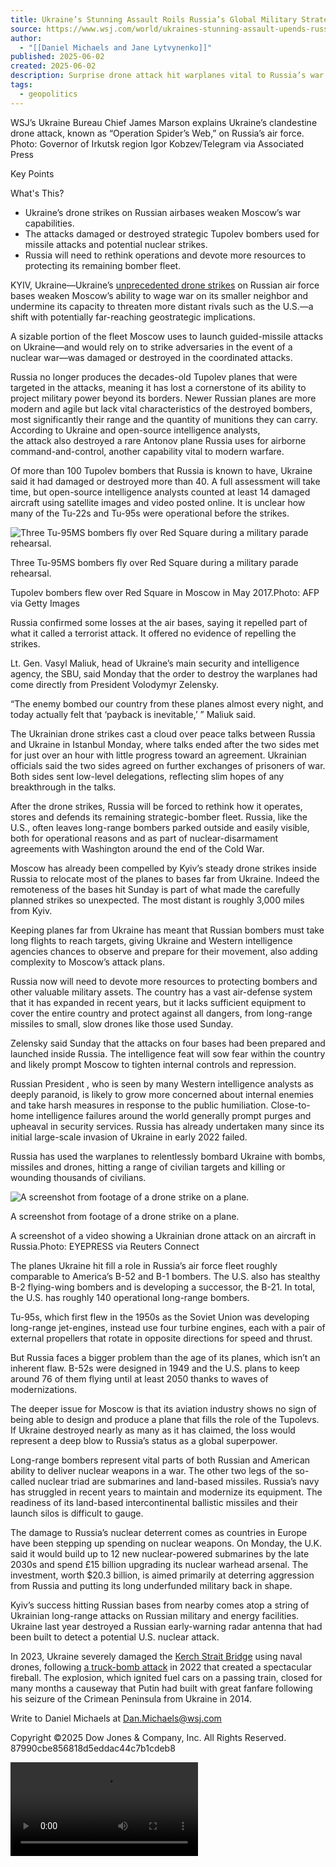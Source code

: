 ```yaml
---
title: Ukraine’s Stunning Assault Roils Russia’s Global Military Strategy
source: https://www.wsj.com/world/ukraines-stunning-assault-upends-russias-global-military-strategy-094f8c1c?mod=hp_lead_pos1
author:
  - "[[Daniel Michaels and Jane Lytvynenko]]"
published: 2025-06-02
created: 2025-06-02
description: Surprise drone attack hit warplanes vital to Russia’s war with its neighbor
tags:
  - geopolitics
---
```

WSJ’s Ukraine Bureau Chief James Marson explains Ukraine’s clandestine drone attack, known as “Operation Spider’s Web,” on Russia’s air force. Photo: Governor of Irkutsk region Igor Kobzev/Telegram via Associated Press

Key Points

What's This?

- Ukraine’s drone strikes on Russian airbases weaken Moscow’s war capabilities.
- The attacks damaged or destroyed strategic Tupolev bombers used for missile attacks and potential nuclear strikes.
- Russia will need to rethink operations and devote more resources to protecting its remaining bomber fleet.

KYIV, Ukraine—Ukraine’s [unprecedented drone strikes](https://www.wsj.com/world/russia/ukraine-says-its-drones-destroyed-warplanes-deep-inside-russia-50a634c6?mod=article_inline) on Russian air force bases weaken Moscow’s ability to wage war on its smaller neighbor and undermine its capacity to threaten more distant rivals such as the U.S.—a shift with potentially far-reaching geostrategic implications.

A sizable portion of the fleet Moscow uses to launch guided-missile attacks on Ukraine—and would rely on to strike adversaries in the event of a nuclear war—was damaged or destroyed in the coordinated attacks.

Russia no longer produces the decades-old Tupolev planes that were targeted in the attacks, meaning it has lost a cornerstone of its ability to project military power beyond its borders. Newer Russian planes are more modern and agile but lack vital characteristics of the destroyed bombers, most significantly their range and the quantity of munitions they can carry. According to Ukraine and open-source intelligence analysts,  
the attack also destroyed a rare Antonov plane Russia uses for airborne command-and-control, another capability vital to modern warfare.

Of more than 100 Tupolev bombers that Russia is known to have, Ukraine said it had damaged or destroyed more than 40. A full assessment will take time, but open-source intelligence analysts counted at least 14 damaged aircraft using satellite images and video posted online. It is unclear how many of the Tu-22s and Tu-95s were operational before the strikes.

![Three Tu-95MS bombers fly over Red Square during a military parade rehearsal.](https://images.wsj.net/im-78740512?width=700&height=466)

Three Tu-95MS bombers fly over Red Square during a military parade rehearsal.

Tupolev bombers flew over Red Square in Moscow in May 2017.Photo: AFP via Getty Images

Russia confirmed some losses at the air bases, saying it repelled part of what it called a terrorist attack. It offered no evidence of repelling the strikes.

Lt. Gen. Vasyl Maliuk, head of Ukraine’s main security and intelligence agency, the SBU, said Monday that the order to destroy the warplanes had come directly from President Volodymyr Zelensky.

“The enemy bombed our country from these planes almost every night, and today actually felt that ‘payback is inevitable,’ ” Maliuk said.

The Ukrainian drone strikes cast a cloud over peace talks between Russia and Ukraine in Istanbul Monday, where talks ended after the two sides met for just over an hour with little progress toward an agreement. Ukrainian officials said the two sides agreed on further exchanges of prisoners of war. Both sides sent low-level delegations, reflecting slim hopes of any breakthrough in the talks.

After the drone strikes, Russia will be forced to rethink how it operates, stores and defends its remaining strategic-bomber fleet. Russia, like the U.S., often leaves long-range bombers parked outside and easily visible, both for operational reasons and as part of nuclear-disarmament agreements with Washington around the end of the Cold War.

Moscow has already been compelled by Kyiv’s steady drone strikes inside Russia to relocate most of the planes to bases far from Ukraine. Indeed the remoteness of the bases hit Sunday is part of what made the carefully planned strikes so unexpected. The most distant is roughly 3,000 miles from Kyiv.

Keeping planes far from Ukraine has meant that Russian bombers must take long flights to reach targets, giving Ukraine and Western intelligence agencies chances to observe and prepare for their movement, also adding complexity to Moscow’s attack plans.

Russia now will need to devote more resources to protecting bombers and other valuable military assets. The country has a vast air-defense system that it has expanded in recent years, but it lacks sufficient equipment to cover the entire country and protect against all dangers, from long-range missiles to small, slow drones like those used Sunday.

Zelensky said Sunday that the attacks on four bases had been prepared and launched inside Russia. The intelligence feat will sow fear within the country and likely prompt Moscow to tighten internal controls and repression.

Russian President , who is seen by many Western intelligence analysts as deeply paranoid, is likely to grow more concerned about internal enemies and take harsh measures in response to the public humiliation. Close-to-home intelligence failures around the world generally prompt purges and upheaval in security services. Russia has already undertaken many since its initial large-scale invasion of Ukraine in early 2022 failed.

Russia has used the warplanes to relentlessly bombard Ukraine with bombs, missiles and drones, hitting a range of civilian targets and killing or wounding thousands of civilians.

![A screenshot from footage of a drone strike on a plane.](https://images.wsj.net/im-07374448?width=700&height=409)

A screenshot from footage of a drone strike on a plane.

A screenshot of a video showing a Ukrainian drone attack on an aircraft in Russia.Photo: EYEPRESS via Reuters Connect

The planes Ukraine hit fill a role in Russia’s air force fleet roughly comparable to America’s B-52 and B-1 bombers. The U.S. also has stealthy B-2 flying-wing bombers and is developing a successor, the B-21. In total, the U.S. has roughly 140 operational long-range bombers.

Tu-95s, which first flew in the 1950s as the Soviet Union was developing long-range jet-engines, instead use four turbine engines, each with a pair of external propellers that rotate in opposite directions for speed and thrust.

But Russia faces a bigger problem than the age of its planes, which isn’t an inherent flaw. B-52s were designed in 1949 and the U.S. plans to keep around 76 of them flying until at least 2050 thanks to waves of modernizations.

The deeper issue for Moscow is that its aviation industry shows no sign of being able to design and produce a plane that fills the role of the Tupolevs. If Ukraine destroyed nearly as many as it has claimed, the loss would represent a deep blow to Russia’s status as a global superpower.

Long-range bombers represent vital parts of both Russian and American ability to deliver nuclear weapons in a war. The other two legs of the so-called nuclear triad are submarines and land-based missiles. Russia’s navy has struggled in recent years to maintain and modernize its equipment. The readiness of its land-based intercontinental ballistic missiles and their launch silos is difficult to gauge.

The damage to Russia’s nuclear deterrent comes as countries in Europe have been stepping up spending on nuclear weapons. On Monday, the U.K. said it would build up to 12 new nuclear-powered submarines by the late 2030s and spend £15 billion upgrading its nuclear warhead arsenal. The investment, worth $20.3 billion, is aimed primarily at deterring aggression from Russia and putting its long underfunded military back in shape.

Kyiv’s success hitting Russian bases from nearby comes atop a string of Ukrainian long-range attacks on Russian military and energy facilities. Ukraine last year destroyed a Russian early-warning radar antenna that had been built to detect a potential U.S. nuclear attack.

In 2023, Ukraine severely damaged the [Kerch Strait Bridge](https://www.wsj.com/world/bridge-between-russia-and-crimea-damaged-in-overnight-strike-a3431b88?mod=article_inline) using naval drones, following [a truck-bomb attack](https://www.wsj.com/articles/major-explosion-hits-the-bridge-between-crimea-and-russia-halting-traffic-11665215052?mod=article_inline) in 2022 that created a spectacular fireball. The explosion, which ignited fuel cars on a passing train, closed for many months a causeway that Putin had built with great fanfare following his seizure of the Crimean Peninsula from Ukraine in 2014.

Write to Daniel Michaels at [Dan.Michaels@wsj.com](https://www.wsj.com/world/)

Copyright ©2025 Dow Jones & Company, Inc. All Rights Reserved. 87990cbe856818d5eddac44c7b1cdeb8

<video src="blob:https://www.wsj.com/68e79205-1d50-4cbf-b9c8-fc81226eb5c2"></video>